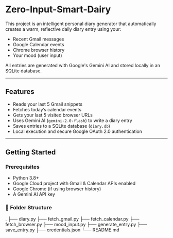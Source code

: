 # Zero-Input-Smart-Dairy

This project is an intelligent personal diary generator that automatically creates a warm, reflective daily diary entry using your:

- Recent Gmail messages  
- Google Calendar events  
- Chrome browser history  
- Your mood (user input)

All entries are generated with Google's Gemini AI and stored locally in an SQLite database.

---

## Features

- Reads your last 5 Gmail snippets
- Fetches today’s calendar events
- Gets your last 5 visited browser URLs
- Uses Gemini AI (`gemini-2.0-flash`) to write a diary entry
- Saves entries to a SQLite database (`diary.db`)
- Local execution and secure Google OAuth 2.0 authentication

---

## Getting Started

### Prerequisites

- Python 3.8+
- Google Cloud project with Gmail & Calendar APIs enabled
- Google Chrome (if using browser history)
- A Gemini AI API key

### 📁 Folder Structure
.
├── diary.py
├── fetch_gmail.py
├── fetch_calendar.py
├── fetch_browser.py
├── mood_input.py
├── generate_entry.py
├── save_entry.py
├── credentials.json
└── README.md




